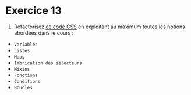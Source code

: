 # Exercice 13

1. Refactorisez [ce code CSS](./ressources/main.css) en exploitant au maximum toutes les notions abordées dans le cours :
- `Variables`
- `Listes`
- `Maps`
- `Imbrication des sélecteurs`
- `Mixins`
- `Fonctions`
- `Conditions`
- `Boucles`